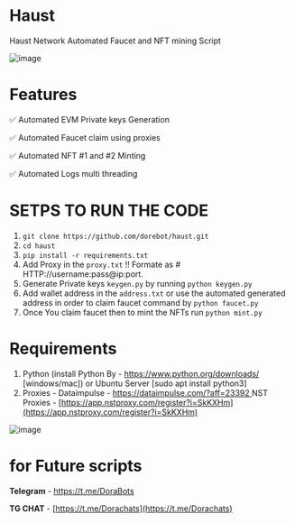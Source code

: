 # Haust

Haust Network Automated Faucet and NFT mining Script

![image](https://github.com/user-attachments/assets/3f6e1288-c5c3-4a9d-9592-7b224fbe8cd8)


# Features 

✅ Automated EVM Private keys Generation

✅ Automated Faucet claim using proxies

✅ Automated NFT #1 and #2 Minting 

✅ Automated Logs multi threading 

# SETPS TO RUN THE CODE

1. `git clone https://github.com/dorebot/haust.git`
2. `cd haust`
3. `pip install -r requirements.txt`
4. Add Proxy in the `proxy.txt` !! Formate as # HTTP://username:pass@ip:port.
5. Generate Private keys `keygen.py` by running `python keygen.py`
6. Add wallet address in the `address.txt` or use the automated generated address in order to claim faucet command by `python faucet.py`
7. Once You claim faucet then to mint the NFTs run `python mint.py`

# Requirements

1. Python (install Python By - https://www.python.org/downloads/ [windows/mac]) or Ubuntu Server [sudo apt install python3]
2. Proxies - Dataimpulse - [https://dataimpulse.com/?aff=23392 ](https://dataimpulse.com/?aff=23392)
   NST Proxies - [https://app.nstproxy.com/register?i=SkKXHm](https://app.nstproxy.com/register?i=SkKXHm)

![image](https://github.com/user-attachments/assets/5c634d82-0019-4e21-ab38-6cfd15be1157)

# for Future scripts

**Telegram** - [https://t.me/DoraBots
](https://t.me/DoraBots)

**TG CHAT** - [https://t.me/Dorachats](https://t.me/Dorachats)
